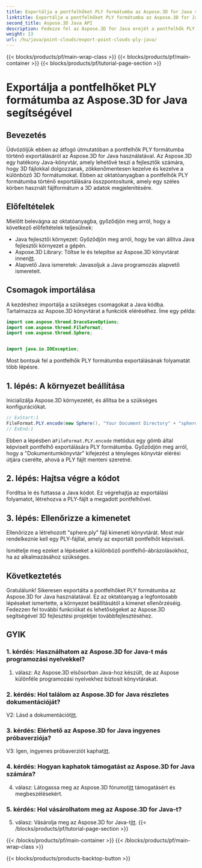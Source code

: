 ```yaml
---
title: Exportálja a pontfelhőket PLY formátumba az Aspose.3D for Java segítségével
linktitle: Exportálja a pontfelhőket PLY formátumba az Aspose.3D for Java segítségével
second_title: Aspose.3D Java API
description: Fedezze fel az Aspose.3D for Java erejét a pontfelhők PLY formátumba exportálásával. Kövesse lépésenkénti útmutatónkat a zökkenőmentes 3D fejlesztéshez.
weight: 13
url: /hu/java/point-clouds/export-point-clouds-ply-java/
---
```


{{< blocks/products/pf/main-wrap-class >}}
{{< blocks/products/pf/main-container >}}
{{< blocks/products/pf/tutorial-page-section >}}

# Exportálja a pontfelhőket PLY formátumba az Aspose.3D for Java segítségével

## Bevezetés

Üdvözöljük ebben az átfogó útmutatóban a pontfelhők PLY formátumba történő exportálásáról az Aspose.3D for Java használatával. Az Aspose.3D egy hatékony Java-könyvtár, amely lehetővé teszi a fejlesztők számára, hogy 3D fájlokkal dolgozzanak, zökkenőmentesen kezelve és kezelve a különböző 3D formátumokat. Ebben az oktatóanyagban a pontfelhők PLY formátumba történő exportálására összpontosítunk, amely egy széles körben használt fájlformátum a 3D adatok megjelenítésére.

## Előfeltételek

Mielőtt belevágna az oktatóanyagba, győződjön meg arról, hogy a következő előfeltételek teljesülnek:

- Java fejlesztői környezet: Győződjön meg arról, hogy be van állítva Java fejlesztői környezet a gépén.
-  Aspose.3D Library: Töltse le és telepítse az Aspose.3D könyvtárat innen[itt](https://releases.aspose.com/3d/java/).
- Alapvető Java ismeretek: Javasoljuk a Java programozás alapvető ismereteit.

## Csomagok importálása

A kezdéshez importálja a szükséges csomagokat a Java kódba. Tartalmazza az Aspose.3D könyvtárat a funkciók eléréséhez. Íme egy példa:

```java
import com.aspose.threed.DracoSaveOptions;
import com.aspose.threed.FileFormat;
import com.aspose.threed.Sphere;


import java.io.IOException;
```

Most bontsuk fel a pontfelhők PLY formátumba exportálásának folyamatát több lépésre.

## 1. lépés: A környezet beállítása

Inicializálja Aspose.3D környezetét, és állítsa be a szükséges konfigurációkat.

```java
// ExStart:1
FileFormat.PLY.encode(new Sphere(), "Your Document Directory" + "sphere.ply");
// ExEnd:1
```

 Ebben a lépésben a`FileFormat.PLY.encode` metódus egy gömb által képviselt pontfelhő exportálására PLY formátumba. Győződjön meg arról, hogy a "Dokumentumkönyvtár" kifejezést a tényleges könyvtár elérési útjára cserélte, ahová a PLY fájlt menteni szeretné.

## 2. lépés: Hajtsa végre a kódot

Fordítsa le és futtassa a Java kódot. Ez végrehajtja az exportálási folyamatot, létrehozva a PLY-fájlt a megadott pontfelhővel.

## 3. lépés: Ellenőrizze a kimenetet

Ellenőrizze a létrehozott "sphere.ply" fájl kimeneti könyvtárát. Most már rendelkeznie kell egy PLY-fájllal, amely az exportált pontfelhőt képviseli.

Ismételje meg ezeket a lépéseket a különböző pontfelhő-ábrázolásokhoz, ha az alkalmazásához szükséges.

## Következtetés

Gratulálunk! Sikeresen exportálta a pontfelhőket PLY formátumba az Aspose.3D for Java használatával. Ez az oktatóanyag a legfontosabb lépéseket ismertette, a környezet beállításától a kimenet ellenőrzéséig. Fedezzen fel további funkciókat és lehetőségeket az Aspose.3D segítségével 3D fejlesztési projektjei továbbfejlesztéséhez.

## GYIK

### 1. kérdés: Használhatom az Aspose.3D for Java-t más programozási nyelvekkel?

1. válasz: Az Aspose.3D elsősorban Java-hoz készült, de az Aspose különféle programozási nyelvekhez biztosít könyvtárakat.

### 2. kérdés: Hol találom az Aspose.3D for Java részletes dokumentációját?

 V2: Lásd a dokumentációt[itt](https://reference.aspose.com/3d/java/).

### 3. kérdés: Elérhető az Aspose.3D for Java ingyenes próbaverziója?

 V3: Igen, ingyenes próbaverziót kaphat[itt](https://releases.aspose.com/).

### 4. kérdés: Hogyan kaphatok támogatást az Aspose.3D for Java számára?

 4. válasz: Látogassa meg az Aspose.3D fórumot[itt](https://forum.aspose.com/c/3d/18) támogatásért és megbeszélésekért.

### 5. kérdés: Hol vásárolhatom meg az Aspose.3D for Java-t?

 5. válasz: Vásárolja meg az Aspose.3D for Java-t[itt](https://purchase.aspose.com/buy).
{{< /blocks/products/pf/tutorial-page-section >}}

{{< /blocks/products/pf/main-container >}}
{{< /blocks/products/pf/main-wrap-class >}}

{{< blocks/products/products-backtop-button >}}
